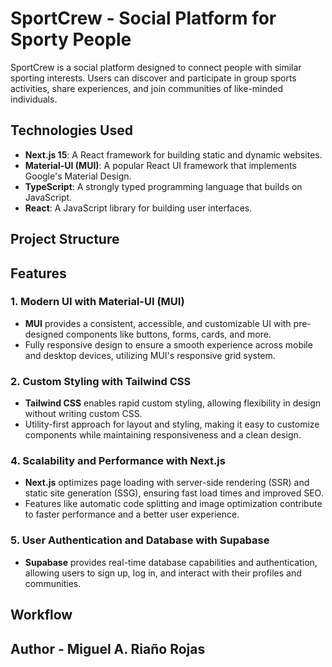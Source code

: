 # SportCrew - Social Platform for Sporty People

SportCrew is a social platform designed to connect people with similar sporting interests. Users can discover and participate in group sports activities, share experiences, and join communities of like-minded individuals.

## Technologies Used

- **Next.js 15**: A React framework for building static and dynamic websites.
- **Material-UI (MUI)**: A popular React UI framework that implements Google's Material Design.
- **TypeScript**: A strongly typed programming language that builds on JavaScript.
- **React**: A JavaScript library for building user interfaces.

## Project Structure

## Features

### 1. **Modern UI with Material-UI (MUI)**

- **MUI** provides a consistent, accessible, and customizable UI with pre-designed components like buttons, forms, cards, and more.
- Fully responsive design to ensure a smooth experience across mobile and desktop devices, utilizing MUI's responsive grid system.

### 2. **Custom Styling with Tailwind CSS**

- **Tailwind CSS** enables rapid custom styling, allowing flexibility in design without writing custom CSS.
- Utility-first approach for layout and styling, making it easy to customize components while maintaining responsiveness and a clean design.

### 4. **Scalability and Performance with Next.js**

- **Next.js** optimizes page loading with server-side rendering (SSR) and static site generation (SSG), ensuring fast load times and improved SEO.
- Features like automatic code splitting and image optimization contribute to faster performance and a better user experience.

### 5. **User Authentication and Database with Supabase**

- **Supabase** provides real-time database capabilities and authentication, allowing users to sign up, log in, and interact with their profiles and communities.

## Workflow

## Author - **Miguel A. Riaño Rojas**

[Github]: https://github.com/Mriano29
[Linkedin]: https://www.linkedin.com/in/mriano29/
[Email]: mriano290801@gmail.com
